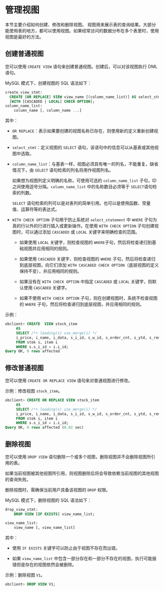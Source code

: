 管理视图
=========================

本节主要介绍如何创建、修改和删除视图。
视图用来展示表的查询结果。大部分能使用表的地方，都可以使用视图。如果经常访问的数据分布在多个表里时，使用视图是最好的方法。

创建普通视图
---------------------------

您可以使用 `CREATE VIEW` 语句来创建普通视图。创建后，可以对该视图执行 DML 语句。

MySQL 模式下，创建视图的 SQL 语法如下：

```sql
create_view_stmt:
  CREATE [OR REPLACE] VIEW view_name [(column_name_list)] AS select_stmt;
  [WITH [CASCADED | LOCAL] CHECK OPTION];
column_name_list:
    column_name [, column_name ...]
```

其中：

* `OR REPLACE`：表示如果要创建的视图名称已存在，则使用新的定义重新创建视图。

* `select_stmt`：定义视图的 `SELECT` 语句，该语句中的信息可以从基表或其他视图中选取。

* `column_name_list`：与基表一样，视图必须具有唯一的列名，不能重复。缺省情况下，由 `SELECT` 语句检索的列名将用作视图列名。

  如果想为视图列定义明确的名称，可使用可选的 `column_name_list` 子句，ID 之间使用逗号分隔。`column_name_list` 中的名称数目必须等于 `SELECT`语句检索的列数。

  `SELECT` 语句检索的列可以是对表列的简单引用。也可以是使用函数、常量值、运算符等的表达式。
  
* `WITH CHECK OPTION` 子句用于防止系统对 `select_statement` 中 `WHERE` 子句为真的行以外的行进行插入或更新操作。在使用 `WITH CHECK OPTION` 子句创建视图时，可以通过添加 `CASCADED` 或 `LOCAL` 关键字来明确检查的范围。

  * 如果使用 `LOCAL` 关键字，则检查视图的 `WHERE`子句，然后将检查递归到基础视图并应用相同的规则。

  * 如果使用 `CASCADED` 关键字，则检查视图的 `WHERE` 子句，然后将检查递归到底层视图，向它们添加 `WITH CASCADED CHECK OPTION`（底层视图的定义保持不变），并应用相同的规则。

  * 如果没有在 `WITH CHECK OPTION` 中指定 `CASCADED` 或 `LOCAL` 关键字，则默认使用 `CASCADED` 关键字。

  * 如果不使用 `WITH CHECK OPTION` 子句，则在创建视图时，系统不检查视图的 `WHERE` 子句，然后将检查递归到底层视图，并应用相同的规则。

示例：

```sql
obclient> CREATE  VIEW stock_item
     AS
     SELECT /*+ leading(s) use_merge(i) */
     i_price, i_name, i_data, s_i_id, s_w_id, s_order_cnt, s_ytd, s_remote_cnt, s_quantity, s_data, s_dist_01, s_dist_02, s_dist_03, s_dist_04, s_dist_05, s_dist_06, s_dist_07, s_dist_08, s_dist_09, s_dist_10
     FROM stok s, item i
     WHERE s.s_i_id = i.i_id;
Query OK, 0 rows affected
```

修改普通视图
---------------------------

您可以使用 `CREATE OR REPLACE VIEW` 语句来对普通视图进行修改。

示例：修改视图 `stock_item`。

```sql
obclient> CREATE OR REPLACE VIEW stock_item
     AS
     SELECT /*+ leading(s) use_merge(i) */
     i_price, i_name, i_data, s_i_id, s_w_id, s_order_cnt, s_ytd, s_remote_cnt, s_quantity, s_data, s_dist_01, s_dist_02, s_dist_03, s_dist_04, s_dist_05, s_dist_06, s_dist_07, s_dist_08, s_dist_09, s_dist_10
     FROM stok s, item i
     WHERE s.s_i_id = i.i_id;
Query OK, 0 rows affected (0.02 sec)
```

删除视图
-------------------------

您可以使用 `DROP VIEW` 语句删除一个或多个视图，删除视图并不会删除视图所引用的表。

如果当前视图被其他视图所引用，则视图删除后将会导致依赖当前视图的其他视图的查询失败。

删除视图时，需确保当前用户具备该视图的 `DROP` 权限。

MySQL 模式下，删除视图的 SQL 语法如下：

```sql
drop_view_stmt:
    DROP VIEW [IF EXISTS] view_name_list;

view_name_list:
    view_name [, view_name_list]
```

其中：

* 使用 `IF EXISTS` 关键字可以防止由于视图不存在而出错。

* 如果 `view_name_list` 中包含一部分存在和一部分不存在的视图，执行可能报错但是存在的视图依然会被删除。

示例：删除视图 `V1`。

```sql
obclient> DROP VIEW V1;
```

